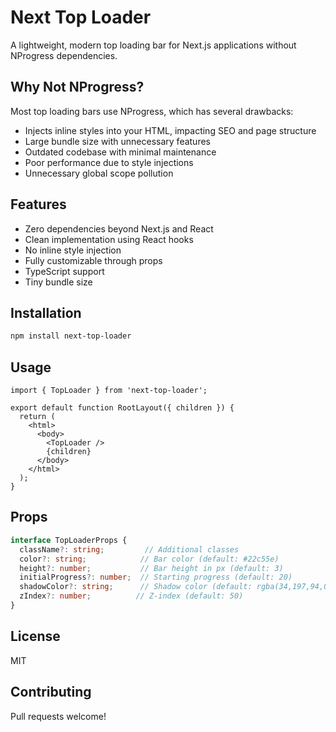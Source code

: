 # Next Top Loader

A lightweight, modern top loading bar for Next.js applications without NProgress dependencies.

## Why Not NProgress?

Most top loading bars use NProgress, which has several drawbacks:
- Injects inline styles into your HTML, impacting SEO and page structure
- Large bundle size with unnecessary features
- Outdated codebase with minimal maintenance
- Poor performance due to style injections
- Unnecessary global scope pollution

## Features

- Zero dependencies beyond Next.js and React
- Clean implementation using React hooks
- No inline style injection
- Fully customizable through props
- TypeScript support
- Tiny bundle size

## Installation

```bash
npm install next-top-loader
```

## Usage

```tsx
import { TopLoader } from 'next-top-loader';

export default function RootLayout({ children }) {
  return (
    <html>
      <body>
        <TopLoader />
        {children}
      </body>
    </html>
  );
}
```

## Props

```ts
interface TopLoaderProps {
  className?: string;         // Additional classes
  color?: string;            // Bar color (default: #22c55e)  
  height?: number;           // Bar height in px (default: 3)
  initialProgress?: number;  // Starting progress (default: 20)
  shadowColor?: string;      // Shadow color (default: rgba(34,197,94,0.4))
  zIndex?: number;          // Z-index (default: 50)
}
```

## License
MIT

## Contributing
Pull requests welcome!
